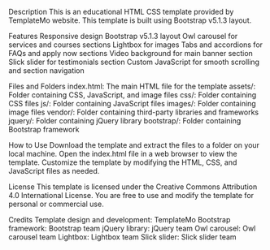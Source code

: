 Description
This is an educational HTML CSS template provided by TemplateMo website. This template is built using Bootstrap v5.1.3 layout.

Features
Responsive design
Bootstrap v5.1.3 layout
Owl carousel for services and courses sections
Lightbox for images
Tabs and accordions for FAQs and apply now sections
Video background for main banner section
Slick slider for testimonials section
Custom JavaScript for smooth scrolling and section navigation


Files and Folders
index.html: The main HTML file for the template
assets/: Folder containing CSS, JavaScript, and image files
css/: Folder containing CSS files
js/: Folder containing JavaScript files
images/: Folder containing image files
vendor/: Folder containing third-party libraries and frameworks
jquery/: Folder containing jQuery library
bootstrap/: Folder containing Bootstrap framework


How to Use
Download the template and extract the files to a folder on your local machine.
Open the index.html file in a web browser to view the template.
Customize the template by modifying the HTML, CSS, and JavaScript files as needed.


License
This template is licensed under the Creative Commons Attribution 4.0 International License. You are free to use and modify the template for personal or commercial use.

Credits
Template design and development: TemplateMo
Bootstrap framework: Bootstrap team
jQuery library: jQuery team
Owl carousel: Owl carousel team
Lightbox: Lightbox team
Slick slider: Slick slider team
